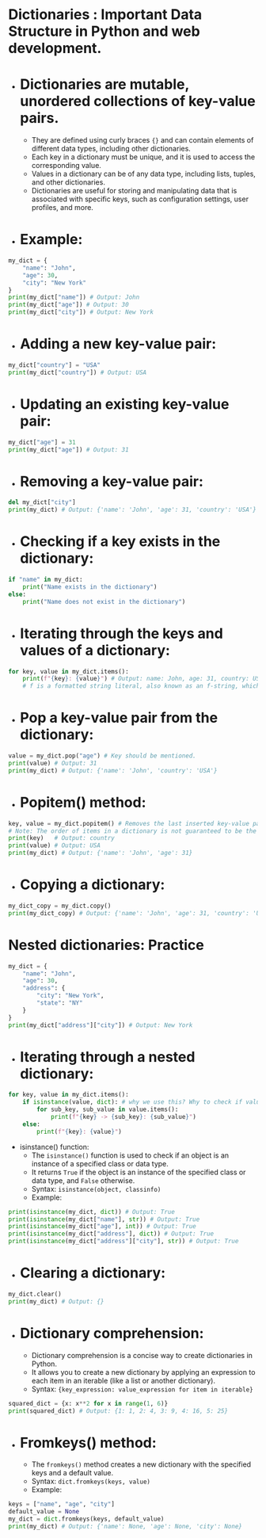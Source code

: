 # Dictionaries : Important Data Structure in Python and web development.
- # Dictionaries are mutable, unordered collections of key-value pairs.
    - They are defined using curly braces `{}` and can contain elements of different data types, including other dictionaries.
    -  Each key in a dictionary must be unique, and it is used to access the corresponding value.
    -  Values in a dictionary can be of any data type, including lists, tuples, and other dictionaries.
    -  Dictionaries are useful for storing and manipulating data that is associated with specific keys, such as configuration settings, user profiles, and more.
- # Example:
```python
my_dict = {
    "name": "John",
    "age": 30,
    "city": "New York"
}
print(my_dict["name"]) # Output: John
print(my_dict["age"]) # Output: 30
print(my_dict["city"]) # Output: New York
```
- # Adding a new key-value pair:
```python
my_dict["country"] = "USA"
print(my_dict["country"]) # Output: USA
```
- # Updating an existing key-value pair:
```python
my_dict["age"] = 31
print(my_dict["age"]) # Output: 31
```
- # Removing a key-value pair:
```python
del my_dict["city"]
print(my_dict) # Output: {'name': 'John', 'age': 31, 'country': 'USA'}
``` 
- # Checking if a key exists in the dictionary:
```python
if "name" in my_dict:
    print("Name exists in the dictionary")
else:
    print("Name does not exist in the dictionary")
```
- # Iterating through the keys and values of a dictionary:
```python
for key, value in my_dict.items():
    print(f"{key}: {value}") # Output: name: John, age: 31, country: USA
    # f is a formatted string literal, also known as an f-string, which allows you to embed expressions inside string literals using curly braces {}
```
- # Pop a key-value pair from the dictionary:
```python
value = my_dict.pop("age") # Key should be mentioned.
print(value) # Output: 31
print(my_dict) # Output: {'name': 'John', 'country': 'USA'}
```

- # Popitem() method: 
```python
key, value = my_dict.popitem() # Removes the last inserted key-value pair
# Note: The order of items in a dictionary is not guaranteed to be the same as the order in which they were added. So, the last inserted item may not be the last one in the dictionary.
print(key)   # Output: country
print(value) # Output: USA
print(my_dict) # Output: {'name': 'John', 'age': 31}
```
- # Copying a dictionary:
```python
my_dict_copy = my_dict.copy()
print(my_dict_copy) # Output: {'name': 'John', 'age': 31, 'country': 'USA'}
```
# Nested dictionaries: Practice
```python
my_dict = {
    "name": "John",
    "age": 30,
    "address": {
        "city": "New York",
        "state": "NY"
    }
}
print(my_dict["address"]["city"]) # Output: New York
```
- # Iterating through a nested dictionary:
```python
for key, value in my_dict.items():
    if isinstance(value, dict): # why we use this? Why to check if value is a dictionary? Answer : Because the value is another dictionary, we need to iterate through its key-value pairs.
        for sub_key, sub_value in value.items():
            print(f"{key} -> {sub_key}: {sub_value}")
    else:
        print(f"{key}: {value}")
```
- isinstance() function: 
    - The `isinstance()` function is used to check if an object is an instance of a specified class or data type.
    - It returns `True` if the object is an instance of the specified class or data type, and `False` otherwise.
    - Syntax: `isinstance(object, classinfo)`
    - Example:
```python
print(isinstance(my_dict, dict)) # Output: True
print(isinstance(my_dict["name"], str)) # Output: True
print(isinstance(my_dict["age"], int)) # Output: True
print(isinstance(my_dict["address"], dict)) # Output: True
print(isinstance(my_dict["address"]["city"], str)) # Output: True
```
- # Clearing a dictionary:
```python
my_dict.clear()
print(my_dict) # Output: {}
```
- # Dictionary comprehension:
    - Dictionary comprehension is a concise way to create dictionaries in Python.
    - It allows you to create a new dictionary by applying an expression to each item in an iterable (like a list or another dictionary).
    - Syntax: `{key_expression: value_expression for item in iterable}`
```python
squared_dict = {x: x**2 for x in range(1, 6)}
print(squared_dict) # Output: {1: 1, 2: 4, 3: 9, 4: 16, 5: 25}
```
- # Fromkeys() method:
    - The `fromkeys()` method creates a new dictionary with the specified keys and a default value.
    - Syntax: `dict.fromkeys(keys, value)`
    - Example:
```python
keys = ["name", "age", "city"]
default_value = None
my_dict = dict.fromkeys(keys, default_value)
print(my_dict) # Output: {'name': None, 'age': None, 'city': None}
```

